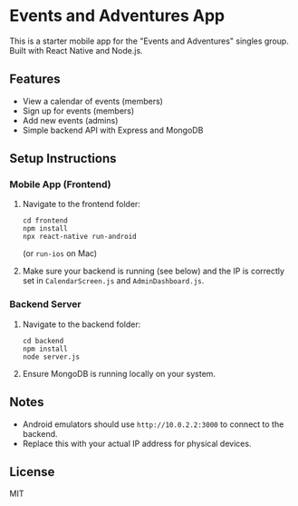 # Events and Adventures App

This is a starter mobile app for the "Events and Adventures" singles group. Built with React Native and Node.js.

## Features
- View a calendar of events (members)
- Sign up for events (members)
- Add new events (admins)
- Simple backend API with Express and MongoDB

## Setup Instructions

### Mobile App (Frontend)
1. Navigate to the frontend folder:
    ```
    cd frontend
    npm install
    npx react-native run-android
    ```
    (or `run-ios` on Mac)

2. Make sure your backend is running (see below) and the IP is correctly set in `CalendarScreen.js` and `AdminDashboard.js`.

### Backend Server
1. Navigate to the backend folder:
    ```
    cd backend
    npm install
    node server.js
    ```
2. Ensure MongoDB is running locally on your system.

## Notes
- Android emulators should use `http://10.0.2.2:3000` to connect to the backend.
- Replace this with your actual IP address for physical devices.

## License
MIT
